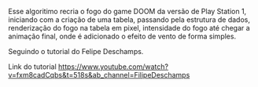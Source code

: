Esse algoritimo recria o fogo do game DOOM da versão de Play Station 1, 
iniciando com a criação de uma tabela, passando pela estrutura de dados, 
renderização do fogo na tabela em pixel, intensidade do fogo até chegar a animação final, 
onde é adicionado o efeito de vento de forma simples.


Seguindo o tutorial do Felipe Deschamps.

Link do tutorial https://www.youtube.com/watch?v=fxm8cadCqbs&t=518s&ab_channel=FilipeDeschamps
